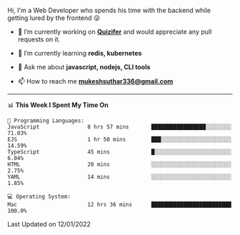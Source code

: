 Hi, I'm a Web Developer who spends his time with the backend while getting lured by the frontend 😜

- 🔭 I’m currently working on **[Quizifer](https://github.com/SutharMukesh/Quizifer/)** and would appreciate any pull requests on it.

- 🌱 I’m currently learning **redis, kubernetes**

- 💬 Ask me about **javascript, nodejs, CLI tools**

- 📫 How to reach me **mukeshsuthar336@gmail.com**

---
<!--START_SECTION:waka-->
📊 **This Week I Spent My Time On** 

```text
💬 Programming Languages: 
JavaScript               8 hrs 57 mins       █████████████████░░░░░░░░   71.03% 
EJS                      1 hr 50 mins        ███░░░░░░░░░░░░░░░░░░░░░░   14.59% 
TypeScript               45 mins             █░░░░░░░░░░░░░░░░░░░░░░░░   6.04% 
HTML                     20 mins             ░░░░░░░░░░░░░░░░░░░░░░░░░   2.75% 
YAML                     14 mins             ░░░░░░░░░░░░░░░░░░░░░░░░░   1.85%

💻 Operating System: 
Mac                      12 hrs 36 mins      █████████████████████████   100.0%

```


 Last Updated on 12/01/2022
<!--END_SECTION:waka-->
